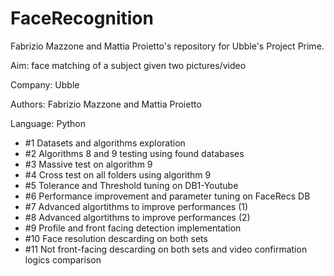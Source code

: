 # FaceRecognition
Fabrizio Mazzone and Mattia Proietto's repository for Ubble's Project Prime. 

Aim: face matching of a subject given two pictures/video

Company: Ubble

Authors: Fabrizio Mazzone and Mattia Proietto

Language: Python



- #1 Datasets and algorithms exploration
- #2 Algorithms 8 and 9 testing using found databases
- #3 Massive test on algorithm 9
- #4 Cross test on all folders using algorithm 9
- #5 Tolerance and Threshold tuning on DB1-Youtube
- #6 Performance improvement and parameter tuning on FaceRecs DB
- #7 Advanced algortithms to improve performances (1)
- #8 Advanced algortithms to improve performances (2)
- #9 Profile and front facing detection implementation
- #10 Face resolution descarding on both sets
- #11 Not front-facing descarding on both sets and video confirmation logics comparison


